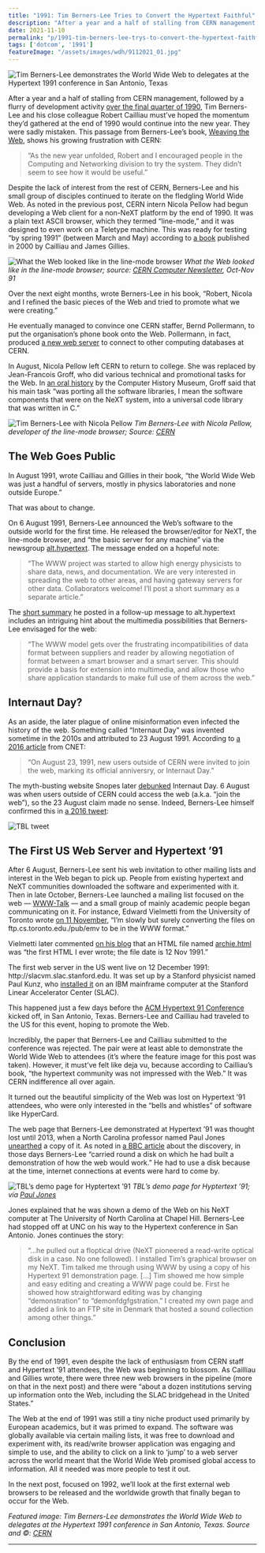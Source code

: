 ```yaml
---
title: "1991: Tim Berners-Lee Tries to Convert the Hypertext Faithful"
description: "After a year and a half of stalling from CERN management, Tim Berners-Lee must’ve hoped the momentum he’d gathered at the end of 1990 would continue into the new year. He was sadly mistaken."
date: 2021-11-10
permalink: "p/1991-tim-berners-lee-trys-to-convert-the-hypertext-faithful/"
tags: ['dotcom', '1991']
featureImage: "/assets/images/wdh/9112021_01.jpg"
---
```

![Tim Berners-Lee demonstrates the World Wide Web to delegates at the Hypertext 1991 conference in San Antonio, Texas](/assets/images/wdh/9112021_01.jpg)

After a year and a half of stalling from CERN management, followed by a flurry of development activity [over the final quarter of 1990](https://webdevelopmenthistory.com/1990-programming-the-world-wide-web/), Tim Berners-Lee and his close colleague Robert Cailliau must’ve hoped the momentum they’d gathered at the end of 1990 would continue into the new year. They were sadly mistaken. This passage from Berners-Lee’s book, [Weaving the Web](https://www.w3.org/People/Berners-Lee/Weaving/), shows his growing frustration with CERN:

> “As the new year unfolded, Robert and I encouraged people in the Computing and Networking division to try the system. They didn’t seem to see how it would be useful.”

Despite the lack of interest from the rest of CERN, Berners-Lee and his small group of disciples continued to iterate on the fledgling World Wide Web. As noted in the previous post, CERN intern Nicola Pellow had begun developing a Web client for a non-NeXT platform by the end of 1990. It was a plain text ASCII browser, which they termed “line-mode,” and it was designed to even work on a Teletype machine. This was ready for testing “by spring 1991” (between March and May) according to [a book](https://archive.org/details/howwebwasbornsto00gill) published in 2000 by Cailliau and James Gillies.

![What the Web looked like in the line-mode browser](/assets/images/wdh/Screen-Shot-2021-10-23-at-4.47.53-PM-1024x716.png)
*What the Web looked like in the line-mode browser; source: [CERN Computer Newsletter](http://cds.cern.ch/record/1292517/files/n-204.pdf), Oct-Nov 91*

Over the next eight months, wrote Berners-Lee in his book, “Robert, Nicola and I refined the basic pieces of the Web and tried to promote what we were creating.”

He eventually managed to convince one CERN staffer, Bernd Pollermann, to put the organisation’s phone book onto the Web. Pollermann, in fact, produced [a new web server](https://cds.cern.ch/record/2634986/files/www-brochure.pdf) to connect to other computing databases at CERN.

In August, Nicola Pellow left CERN to return to college. She was replaced by Jean-Francois Groff, who did various technical and promotional tasks for the Web. In [an oral history](https://archive.computerhistory.org/resources/access/text/2015/10/102702210-05-01-acc.pdf) by the Computer History Museum, Groff said that his main task “was porting all the software libraries, I mean the software components that were on the NeXT system, into a universal code library that was written in C.”

![Tim Berners-Lee with Nicola Pellow](/assets/images/wdh/9902031_01-A4-at-144-dpi.jpeg)
*Tim Berners-Lee with Nicola Pellow, developer of the line-mode browser; Source: [CERN](https://cds.cern.ch/images/CERN-IT-9902031-01)*

The Web Goes Public
-------------------

In August 1991, wrote Cailliau and Gillies in their book, “the World Wide Web was just a handful of servers, mostly in physics laboratories and none outside Europe.”

That was about to change.

On 6 August 1991, Berners-Lee announced the Web’s software to the outside world for the first time. He released the browser/editor for NeXT, the line-mode browser, and “the basic server for any machine” via the newsgroup [alt.hypertext](https://www.w3.org/People/Berners-Lee/1991/08/art-6484.txt). The message ended on a hopeful note:

> “The WWW project was started to allow high energy physicists to share data, news, and documentation. We are very interested in spreading the web to other areas, and having gateway servers for other data. Collaborators welcome! I’ll post a short summary as a separate article.”

The [short summary](https://www.w3.org/People/Berners-Lee/1991/08/art-6487.txt) he posted in a follow-up message to alt.hypertext includes an intriguing hint about the multimedia possibilities that Berners-Lee envisaged for the web:

> “The WWW model gets over the frustrating incompatibilities of data format between suppliers and reader by allowing negotiation of format between a smart browser and a smart server. This should provide a basis for extension into multimedia, and allow those who share application standards to make full use of them across the web.”

Internaut Day?
--------------

As an aside, the later plague of online misinformation even infected the history of the web. Something called “Internaut Day” was invented sometime in the 2010s and attributed to 23 August 1991. According to [a 2016 article](https://web.archive.org/web/20160823121237/http://www.cnet.com/news/happy-25th-birthday-to-the-world-wide-web/) from CNET:

> “On August 23, 1991, new users outside of CERN were invited to join the web, marking its official anniversry, or Internaut Day.”

The myth-busting website Snopes later [debunked](https://www.snopes.com/news/2016/08/23/internaut-day-the-webs-birthday/) Internaut Day. 6 August was when users outside of CERN could access the web (a.k.a. “join the web”), so the 23 August claim made no sense. Indeed, Berners-Lee himself confirmed this in [a 2016 tweet](https://twitter.com/timberners_lee/status/768126193631584256):

![TBL tweet](https://webdevelopmenthistory.com/wp-content/uploads/2021/11/Screen-Shot-2021-11-05-at-3.21.55-PM-1024x530.png)

The First US Web Server and Hypertext ’91
-----------------------------------------

After 6 August, Berners-Lee sent his web invitation to other mailing lists and interest in the Web began to pick up. People from existing hypertext and NeXT communities downloaded the software and experimented with it. Then in late October, Berners-Lee launched a mailing list focused on the web — [WWW-Talk](http://ksi.cpsc.ucalgary.ca/archives/WWW-TALK/www-talk-1991.messages/1.html) — and a small group of mainly academic people began communicating on it. For instance, Edward Vielmetti from the University of Toronto wrote [on 11 November](http://ksi.cpsc.ucalgary.ca/archives/WWW-TALK/www-talk-1991.messages/11.html), “I’m slowly but surely converting the files on ftp&#46;cs&#46;toronto&#46;edu&#46;&#47;pub&#47;emv to be in the WWW format.”

Vielmetti later commented [on his blog](https://vielmetti.wordpress.com/2006/08/28/tim_bernerslee_/) that an HTML file named [archie.html](http://ftp.cs.toronto.edu/pub/emv/news-archives/archie.html) was “the first HTML I ever wrote; the file date is 12 Nov 1991.”

The first web server in the US went live on 12 December 1991: http&#58;&#47;&#47;slacvm&#46;slac&#46;stanford&#46;edu. It was set up by a Stanford physicist named Paul Kunz, who [installed it](https://news.stanford.edu/news/2001/december12/webturns10-1212.html) on an IBM mainframe computer at the Stanford Linear Accelerator Center (SLAC).

This happened just a few days before the [ACM Hypertext 91 Conference](https://www.interaction-design.org/literature/conference/proceedings-of-acm-hypertext-91-conference) kicked off, in San Antonio, Texas. Berners-Lee and Cailliau had traveled to the US for this event, hoping to promote the Web.

Incredibly, the paper that Berners-Lee and Cailliau submitted to the conference was rejected. The pair were at least able to demonstrate the World Wide Web to attendees (it’s where the feature image for this post was taken). However, it must’ve felt like deja vu, because according to Cailliau’s book, “the hypertext community was not impressed with the Web.” It was CERN indifference all over again.

It turned out the beautiful simplicity of the Web was lost on Hypertext ’91 attendees, who were only interested in the “bells and whistles” of software like HyperCard.

The web page that Berners-Lee demonstrated at Hypertext ’91 was thought lost until 2013, when a North Carolina professor named Paul Jones [unearthed](https://www.ibiblio.org/pjones/blog/the-story-behind-the-hypertext-91-demo-page-and-unc-and-me/) a copy of it. As noted in [a BBC article](https://www.bbc.com/news/technology-22652675) about the discovery, in those days Berners-Lee “carried round a disk on which he had built a demonstration of how the web would work.” He had to use a disk because at the time, internet connections at events were hard to come by.

![TBL’s demo page for Hyptertext ’91](/assets/images/wdh/Screen-Shot-2021-10-23-at-4.14.22-PM-1024x330.png)
*TBL’s demo page for Hyptertext ’91; via [Paul Jones](http://www.ibiblio.org/pjones/old.page.html)*

Jones explained that he was shown a demo of the Web on his NeXT computer at The University of North Carolina at Chapel Hill. Berners-Lee had stopped off at UNC on his way to the Hypertext conference in San Antonio. Jones continues the story:

> “…he pulled out a floptical drive (NeXT pioneered a read-write optical disk in a case. No one followed). I installed Tim’s graphical browser on my NeXT. Tim talked me through using WWW by using a copy of his Hypertext 91 demonstration page. \[…\] Tim showed me how simple and easy editing and creating a WWW page could be. First he showed how straightforward editing was by changing “demonstration” to “demonfdgfgstration.” I created my own page and added a link to an FTP site in Denmark that hosted a sound collection among other things.”

Conclusion
----------

By the end of 1991, even despite the lack of enthusiasm from CERN staff and Hypertext ’91 attendees, the Web was beginning to blossom. As Cailliau and Gillies wrote, there were three new web browsers in the pipeline (more on that in the next post) and there were “about a dozen institutions serving up information onto the Web, including the SLAC bridgehead in the United States.”

The Web at the end of 1991 was still a tiny niche product used primarily by European academics, but it was primed to expand. The software was globally available via certain mailing lists, it was free to download and experiment with, its read/write browser application was engaging and simple to use, and the ability to click on a link to ‘jump’ to a web server across the world meant that the World Wide Web promised global access to information. All it needed was more people to test it out.

In the next post, focused on 1992, we’ll look at the first external web browsers to be released and the worldwide growth that finally began to occur for the Web.

*Featured image: Tim Berners-Lee demonstrates the World Wide Web to delegates at the Hypertext 1991 conference in San Antonio, Texas. Source and ©: [CERN](https://cds.cern.ch/record/1164398)*

***